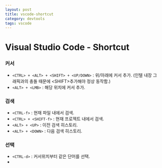 ```yaml
---
layout: post
title: vscode-shortcut
category: devtools
tags: vscode
---
```




# Visual Studio Code - Shortcut

### 커서

- `<CTRL> + <ALT> + <SHIFT> + <UP/DOWN>` : 위/아래에 커서 추가. (인텔 내장 그래픽과의 충돌 때문에 \<SHIFT>추가해야 정상 동작함.)
- `<ALT> + <LMB>` : 해당 위치에 커서 추가.

### 검색

- `<CTRL-f>` : 현재 파일 내에서 검색.
- `<CTRL> + <SHIFT-f>` : 현재 프로젝트 내에서 검색.
- `<ALT> + <UP>` : 이전 검색 히스토리.
- `<ALT> + <DOWN>` : 다음 검색 히스토리.


### 선택

- `<CTRL-d>` : 커서위치부터 같은 단어를 선택.
- ​